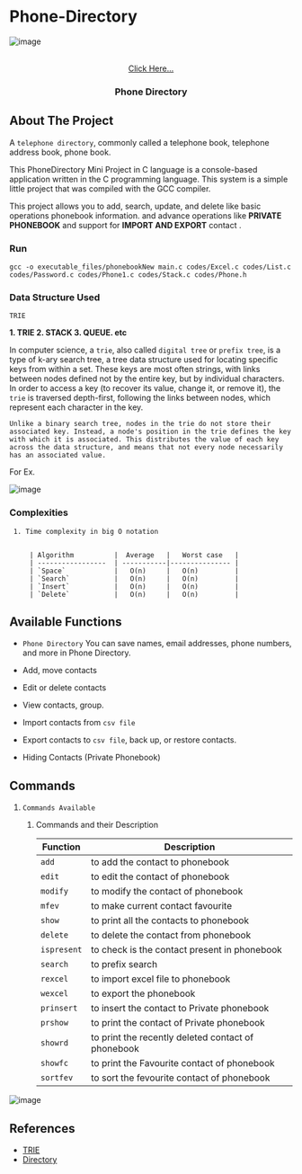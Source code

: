 # Phone-Directory



![image](https://user-images.githubusercontent.com/69418944/188409541-b16abd0b-9459-458e-9a8b-cc0762960848.png)

<br />
<div align="center">
  <a href="https://github.com/shu3102/Phone-Directory"> Click Here...
      </a>

  <h3 align="center">Phone Directory</h3>

</div>







<!-- ABOUT THE PROJECT -->
## About The Project


A `telephone directory`, commonly called a telephone book, telephone address book, phone book.


This PhoneDirectory Mini Project in C language is a console-based application written in the C programming language. This system is a simple little project that was compiled with the GCC compiler.

This project allows you to add, search, update, and delete like basic operations phonebook information. and advance operations like **PRIVATE PHONEBOOK** and support for **IMPORT AND EXPORT** contact .






### Run

```
gcc -o executable_files/phonebookNew main.c codes/Excel.c codes/List.c codes/Password.c codes/Phone1.c codes/Stack.c codes/Phone.h
```



### Data Structure Used

```TRIE```

**1. TRIE 2. STACK 3. QUEUE. etc**


In computer science, a `trie`, also called `digital tree` or `prefix tree`, is a type of k-ary search tree, a tree data structure used for locating specific keys from within a set. These keys are most often strings, with links between nodes defined not by the entire key, but by individual characters. In order to access a key (to recover its value, change it, or remove it), the `trie` is traversed depth-first, following the links between nodes, which represent each character in the key.

``
Unlike a binary search tree, nodes in the trie do not store their associated key. Instead, a node's position in the trie defines the key with which it is associated. This distributes the value of each key across the data structure, and means that not every node necessarily has an associated value.
``

  
For Ex.
     
       
![image](https://user-images.githubusercontent.com/69418944/188397922-a7548b3e-1948-4665-88cc-574b776fd24c.png)



### Complexities

     1. Time complexity in big O notation
     

         | Algorithm          |  Average   |   Worst case   |
         | -----------------  | -----------|--------------- |
         | `Space`            |   O(n)     |   O(n)         |
         | `Search`           |   O(n)     |   O(n)         |
         | `Insert`           |   O(n)     |   O(n)         |
         | `Delete`           |   O(n)     |   O(n)         |
     
   


## Available Functions

- `Phone Directory` You can save names, email addresses, phone numbers, and more in Phone Directory.

- Add, move contacts
- Edit or delete contacts
- View contacts, group.

- Import contacts from `csv file`
- Export contacts to `csv file`, back up, or restore contacts.

- Hiding Contacts (Private Phonebook)


## Commands

   1. ```Commands Available```

      1. Commands and their Description

         | Function          | Description                                          |
         | ----------------- | ---------------------------------------------------- |
         | `add`             | to add the contact to phonebook                      |
         | `edit`            | to edit the contact of phonebook                     |    
         | `modify`          | to modify the contact of phonebook                   |
         | `mfev`            | to make current contact favourite                    |
         | `show`            | to print all the contacts to phonebook               |
         | `delete`          | to delete the contact from phonebook                 |
         | `ispresent`       | to check is the contact present in phonebook         |
         | `search`          | to prefix search                                     |
         | `rexcel`          | to import excel file to phonebook                    |
         | `wexcel`          | to export the phonebook                              |
         | `prinsert`        | to insert the contact to Private phonebook           |
         | `prshow`          | to print the contact of Private phonebook            |
         | `showrd`          | to print the recently deleted contact of phonebook   |
         | `showfc`          | to print the Favourite contact of phonebook          |
         | `sortfev`         | to sort the fevourite contact of phonebook           |
         

![image](https://user-images.githubusercontent.com/69418944/188403095-f077413e-2017-4000-bffd-d0171a072012.png)


## References

- [TRIE](https://en.wikipedia.org/wiki/Trie)
- [Directory](https://en.wikipedia.org/wiki/Telephone_directory)



